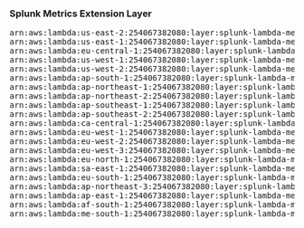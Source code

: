 <h3>Splunk Metrics Extension Layer</h3>

<pre>
arn:aws:lambda:us-east-2:254067382080:layer:splunk-lambda-metrics:313
arn:aws:lambda:us-east-1:254067382080:layer:splunk-lambda-metrics:21
arn:aws:lambda:eu-central-1:254067382080:layer:splunk-lambda-metrics:21
arn:aws:lambda:us-west-1:254067382080:layer:splunk-lambda-metrics:21
arn:aws:lambda:us-west-2:254067382080:layer:splunk-lambda-metrics:21
arn:aws:lambda:ap-south-1:254067382080:layer:splunk-lambda-metrics:21
arn:aws:lambda:ap-northeast-1:254067382080:layer:splunk-lambda-metrics:21
arn:aws:lambda:ap-northeast-2:254067382080:layer:splunk-lambda-metrics:21
arn:aws:lambda:ap-southeast-1:254067382080:layer:splunk-lambda-metrics:21
arn:aws:lambda:ap-southeast-2:254067382080:layer:splunk-lambda-metrics:21
arn:aws:lambda:ca-central-1:254067382080:layer:splunk-lambda-metrics:21
arn:aws:lambda:eu-west-1:254067382080:layer:splunk-lambda-metrics:21
arn:aws:lambda:eu-west-2:254067382080:layer:splunk-lambda-metrics:21
arn:aws:lambda:eu-west-3:254067382080:layer:splunk-lambda-metrics:21
arn:aws:lambda:eu-north-1:254067382080:layer:splunk-lambda-metrics:21
arn:aws:lambda:sa-east-1:254067382080:layer:splunk-lambda-metrics:21
arn:aws:lambda:eu-south-1:254067382080:layer:splunk-lambda-metrics:21
arn:aws:lambda:ap-northeast-3:254067382080:layer:splunk-lambda-metrics:21
arn:aws:lambda:ap-east-1:254067382080:layer:splunk-lambda-metrics:21
arn:aws:lambda:af-south-1:254067382080:layer:splunk-lambda-metrics:21
arn:aws:lambda:me-south-1:254067382080:layer:splunk-lambda-metrics:21
</pre>

